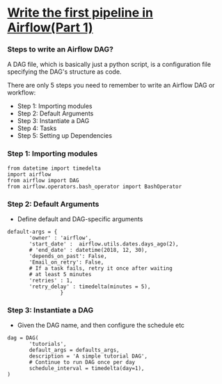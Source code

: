 # [Write the first pipeline in Airflow(Part 1)](https://github.com/jacquiwuc/jacquiwu-blog/issues/7)

### Steps to write an Airflow DAG?
A DAG file, which is basically just a python script, is a configuration file specifying the DAG's structure as code.

There are only 5 steps you need to remember to write an Airflow DAG or workflow:
- Step 1: Importing modules
- Step 2: Default Arguments
- Step 3: Instantiate a DAG
- Step 4: Tasks
- Step 5: Setting up Dependencies

### Step 1:  Importing modules

```
from datetime import timedelta
import airflow
from airflow import DAG
from airflow.operators.bash_operator import BashOperator
```

### Step 2:  Default Arguments
- Define default and DAG-specific arguments

```
default-args = {
       'owner' : 'airflow',
       'start_date' :  airflow.utils.dates.days_ago(2),
       # 'end_date' : datetime(2018, 12, 30),
       'depends_on_past': False,
       'Email_on_retry': False,
       # If a task fails, retry it once after waiting
       # at least 5 minutes
       'retries' : 1,
       'retry_delay' : timedelta(minutes = 5), 
                 }
```

### Step 3:  Instantiate a DAG  
- Given the DAG name, and then configure the schedule etc

```
dag = DAG(
       'tutorials',
       default_args = defaults_args,
       description = 'A simple tutorial DAG',
       # Continue to run DAG once per day
       schedule_interval = timedelta(day=1),
)
```